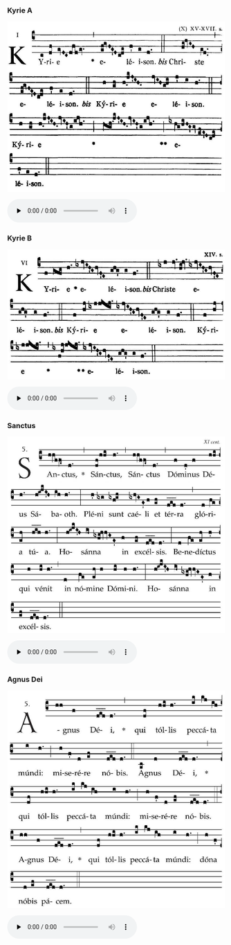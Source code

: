 ### Kyrie A

![](images/mass-xvii-kyrie-a.jpg)

<audio src="https://www.ccwatershed.org/audio/djc_17_kyrie_a_mp3_1/download/" preload="none" controls="controls"></audio>

### Kyrie B

![](images/mass-xvii-kyrie-b.jpg)

<audio src="https://www.ccwatershed.org/audio/djc_17_kyrie_b_mp3_1/download/" preload="none" controls="controls"></audio>

### Sanctus

![](images/mass-xvii-sanctus.jpg)

<audio src="https://www.ccwatershed.org/audio/djc_17_sanctus_mp3_1/download/" preload="none" controls="controls"></audio>

### Agnus Dei

![](images/mass-xvii-agnus.jpg)

<audio src="https://www.ccwatershed.org/audio/djc_17_agnus_mp3_1/download/" preload="none" controls="controls"></audio>
